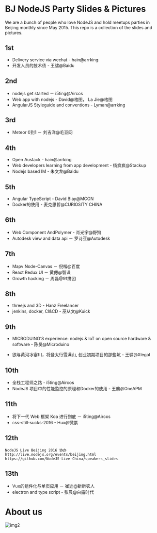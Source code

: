 # BJ NodeJS Party Slides & Pictures

We are a bunch of people who love NodeJS and hold meetups parties in Beijing monthly since May 2015.
This repo is a collection of the slides and pictures.

## 1st
* Delivery service via wechat - hain@arrking
* 开发人员的技术债 - 王骕@Baidu

## 2nd
* nodejs get started － i5ting@Aircos
* Web app with nodejs - David@格图， La Jie@格图
* AngularJS Styleguide and conventions - Lyman@arrking

## 3rd
* Meteor 0到1 － 刘吉洋@毛豆网

## 4th
* Open Austack - hain@arrking
* Web developers learning from app development - 杨疯疯@Stackup
* Nodejs based IM - 朱文龙@Baidu

## 5th
* Angular TypeScript - David Blay@MCON
* Docker的使用 - 麦克思哲@CURIOSITY CHINA

## 6th
* Web Component AndPolymer - 肖光宇@野狗
* Autodesk view and data api － 罗诗亚@Autodesk

## 7th
* Mapv Node-Canvas － 倪楷@百度
* React Redux UI － 黄偲@智课
* Growth hacking － 周磊@91拼团

## 8th
* threejs and 3D - Hanz Freelancer
* jenkins, docker, CI&CD - 巫从文@Kuick

## 9th
* MICRODUINO’S experience: nodejs & IoT on open source hardware & software - 陈昊@Microduino

* 欲与黄河冰塞川，将登太行雪满山, 创业初期项目的那些坑 - 王骕@Xlegal


## 10th
* 全栈工程师之路 - i5ting@Aircos
* NodeJS 项目中的性能监控的原理和Docker的使用 - 王龑@OneAPM

## 11th
* 将下一代 Web 框架 Koa 进行到底 － i5ting@Aircos
* css-still-sucks-2016 - Hux@微票

## 12th
```
NodeJS Live Beijing 2016 协办
http://live.nodejs.org/events/beijing.html
https://github.com/NodeJS-Live-China/speakers_slides
```

## 13th
* Vue的组件化与单页应用 － 崔迪@新新农人
* electron and type script - 张晨@白露时代

# About us

![img2](http://7xkeqi.com1.z0.glb.clouddn.com/nodeparty/poster-20160616/poster_M.png)
